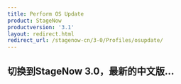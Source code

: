 ```yaml
---
title: Perform OS Update
product: StageNow
productversion: '3.1'
layout: redirect.html
redirect_url: /stagenow-cn/3-0/Profiles/osupdate/
---
```


## 切换到StageNow 3.0，最新的中文版...
